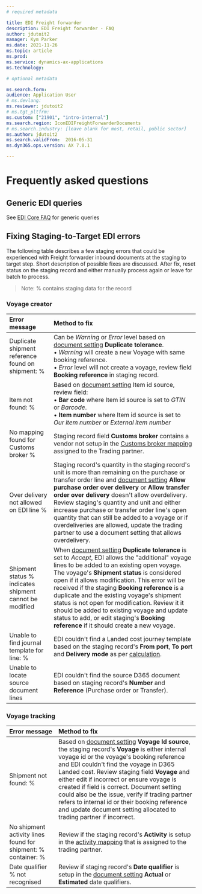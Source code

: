 ```yaml
---
# required metadata

title: EDI Freight forwarder
description: EDI Freight forwarder - FAQ
author: jdutoit2
manager: Kym Parker
ms.date: 2021-11-26
ms.topic: article
ms.prod: 
ms.service: dynamics-ax-applications
ms.technology: 

# optional metadata

ms.search.form:  
audience: Application User
# ms.devlang:
ms.reviewer: jdutoit2
# ms.tgt_pltfrm:
ms.custom: ["21901", "intro-internal"]
ms.search.region: IconEDIFreightForwarderDocuments
# ms.search.industry: [leave blank for most, retail, public sector]
ms.author: jdutoit2
ms.search.validFrom:  2016-05-31
ms.dyn365.ops.version: AX 7.0.1

---
```


# Frequently asked questions

## Generic EDI queries

See [EDI Core FAQ](../../FAQ.md) for generic queries

## Fixing Staging-to-Target EDI errors
The following table describes a few staging errors that could be experienced with Freight forwarder inbound documents at the staging to target step. Short description of possible fixes are discussed. After fix, reset status on the staging record and either manually process again or leave for batch to process.

> Note: % contains staging data for the record

### Voyage creator

Error message	                                      | Method to fix    
:--                                                 |:--  
Duplicate shipment reference found on shipment: %	  | Can be _Warning_ or _Error_ level based on [document setting](../SETUP/SETTING-PROFILES/Voyage-creator.md) **Duplicate tolerance**. <br> • _Warning_ will create a new Voyage with same booking reference. <br> • _Error_ level will not create a voyage, review field **Booking reference** in staging record. 
Item not found: %	                                  | Based on [document setting](../SETUP/SETTING-PROFILES/Voyage-creator.md) Item id source, review field: <br> • **Bar code** where Item id source is set to _GTIN_ or _Barcode_. <br> • **Item number** where Item id source is set to _Our item number_ or _External item number_
No mapping found for Customs broker %	              | Staging record field **Customs broker** contains a vendor not setup in the [Customs broker mapping](../SETUP/FF-SETUP/Customs-broker-mapping.md) assigned to the Trading partner.
Over delivery not allowed on EDI line %	            | Staging record's quantity in the staging record's unit is more than remaining on the purchase or transfer order line and [document setting](../SETUP/SETTING-PROFILES/Voyage-creator.md) **Allow purchase order over delivery** or **Allow transfer order over delivery** doesn't allow overdelivery. Review staging's quantity and unit and either increase purchase or transfer order line's open quantity that can still be added to a voyage or if overdeliveries are allowed, update the trading partner to use a document setting that allows overdelivery.
Shipment status % indicates shipment cannot be modified	| When [document setting](../SETUP/SETTING-PROFILES/Voyage-creator.md) **Duplicate tolerance** is set to _Accept_, EDI allows the "additional" voyage lines to be added to an existing open voyage. The voyage's **Shipment status** is considered open if it allows modification. This error will be received if the staging **Booking reference** is a duplicate and the existing voyage's shipment status is not open for modification. Review it it should be added to existing voyage and update status to add, or edit staging's **Booking reference** if it should create a new voyage.
Unable to find journal template for line: %	        | EDI couldn't find a Landed cost journey template based on the staging record's **From port**, **To por**t and **Delivery mode** as per [calculation](../DOCUMENTS/Voyage-creator.md#journey-template-calculation).
Unable to locate source document lines	            | EDI couldn't find the source D365 document based on staging record's **Number** and **Reference** (Purchase order or Transfer).

### Voyage tracking

Error	message                                       | Method to fix
:--                                                 |:--
Shipment not found: %                               | Based on [document setting](../SETUP/SETTING-PROFILES/Voyage-tracking.md) **Voyage Id source**, the staging record's **Voyage** is either internal voyage id or the voyage's booking reference and EDI couldn't find the voyage in D365 Landed cost. Review staging field **Voyage** and either edit if incorrect or ensure voyage is created if field is correct. Document setting could also be the issue, verify if trading partner refers to internal id or their booking reference and update document setting allocated to trading partner if incorrect.
No shipment activity lines found for shipment: % container: % | Review if the staging record's **Activity** is setup in the [activity mapping](../SETUP/FF-SETUP/Activity-mapping.md) that is assigned to the trading partner.
Date qualifier % not recognised                     | Review if staging record's **Date qualifier** is setup in the [document setting](../SETUP/SETTING-PROFILES/Voyage-tracking.md) **Actual** or **Estimated** date qualifiers.
